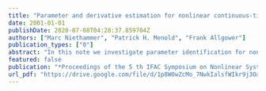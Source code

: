 ```yaml
---
title: "Parameter and derivative estimation for nonlinear continuous-time system identification"
date: 2001-01-01
publishDate: 2020-07-08T04:28:37.859704Z
authors: ["Marc Niethammer", "Patrick H. Menold", "Frank Allgower"]
publication_types: ["0"]
abstract: "In this note we investigate parameter identification for nonlinear continuous-time SISO systems, based on input/output data, where the output is assumed to be noise corrupted. Continuous-time identification requires (i) the estimation of derivatives of the output (which is nontrivial due to the influence of noise), a suitable measure thereof or a way to avoid them and (ii) methods for parameter estimation based on the measured data. Problem (i) is addressed by reviewing modulating functions and the concept of delayed state variable filters; furthermore a high-gain observer is introduced as an approach to provide the necessary derivative information. Its performance is investigated with respect to the modulating function and the delayed state variable filter approaches. Least-squares methods are assessed for continuous-time nonlinear identification (problem (ii)). It is shown that parameter identification based in modulating functions and a standard least-squares method does not guarantee bias-free estimates for some systems. Whereas ordinary (or weighted) least-squares is sufficient for parameter identification by means of modulating functions it is not for the delayed state variable filter and the high-gain observer approaches (due to dependencies between error terms). Requirements on least-squares methods for nonlinear continuous-time system identification are discusses and a solution for bilinear systems is given. The importance of an appropriate least-squares method is underlined by parameter identification for a simulated bilinear example system."
featured: false
publication: "*Proceedings of the 5 th IFAC Symposium on Nonlinear Systems, (NOLCOS 01)*"
url_pdf: "https://drive.google.com/file/d/1p8W0wZcMo_7NwkIalsfWIkr9j3OaaK3W"
---
```


